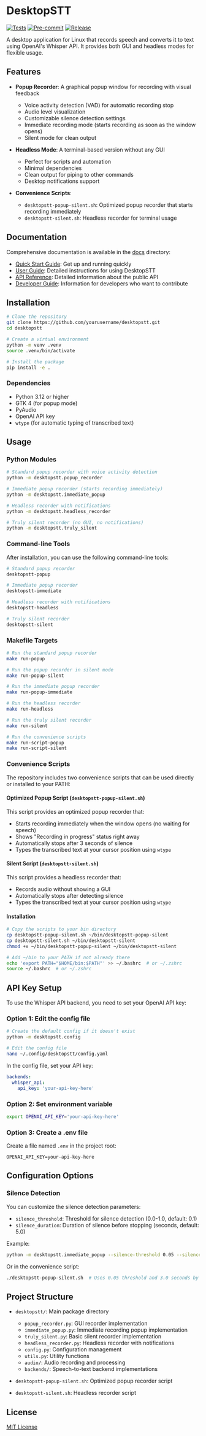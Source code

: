# DesktopSTT

[![Tests](https://github.com/username/desktopstt/actions/workflows/tests.yml/badge.svg)](https://github.com/username/desktopstt/actions/workflows/tests.yml)
[![Pre-commit](https://github.com/username/desktopstt/actions/workflows/pre-commit.yml/badge.svg)](https://github.com/username/desktopstt/actions/workflows/pre-commit.yml)
[![Release](https://github.com/username/desktopstt/actions/workflows/release.yml/badge.svg)](https://github.com/username/desktopstt/actions/workflows/release.yml)

A desktop application for Linux that records speech and converts it to text using OpenAI's Whisper API. It provides both GUI and headless modes for flexible usage.

## Features

- **Popup Recorder**: A graphical popup window for recording with visual feedback
  - Voice activity detection (VAD) for automatic recording stop
  - Audio level visualization
  - Customizable silence detection settings
  - Immediate recording mode (starts recording as soon as the window opens)
  - Silent mode for clean output

- **Headless Mode**: A terminal-based version without any GUI
  - Perfect for scripts and automation
  - Minimal dependencies
  - Clean output for piping to other commands
  - Desktop notifications support

- **Convenience Scripts**:
  - `desktopstt-popup-silent.sh`: Optimized popup recorder that starts recording immediately
  - `desktopstt-silent.sh`: Headless recorder for terminal usage

## Documentation

Comprehensive documentation is available in the [docs](docs/) directory:

- [Quick Start Guide](docs/quick_start.md): Get up and running quickly
- [User Guide](docs/user_guide.md): Detailed instructions for using DesktopSTT
- [API Reference](docs/api_reference.md): Detailed information about the public API
- [Developer Guide](docs/developer_guide.md): Information for developers who want to contribute

## Installation

```bash
# Clone the repository
git clone https://github.com/yourusername/desktopstt.git
cd desktopstt

# Create a virtual environment
python -m venv .venv
source .venv/bin/activate

# Install the package
pip install -e .
```

### Dependencies

- Python 3.12 or higher
- GTK 4 (for popup mode)
- PyAudio
- OpenAI API key
- `wtype` (for automatic typing of transcribed text)

## Usage

### Python Modules

```bash
# Standard popup recorder with voice activity detection
python -m desktopstt.popup_recorder

# Immediate popup recorder (starts recording immediately)
python -m desktopstt.immediate_popup

# Headless recorder with notifications
python -m desktopstt.headless_recorder

# Truly silent recorder (no GUI, no notifications)
python -m desktopstt.truly_silent
```

### Command-line Tools

After installation, you can use the following command-line tools:

```bash
# Standard popup recorder
desktopstt-popup

# Immediate popup recorder
desktopstt-immediate

# Headless recorder with notifications
desktopstt-headless

# Truly silent recorder
desktopstt-silent
```

### Makefile Targets

```bash
# Run the standard popup recorder
make run-popup

# Run the popup recorder in silent mode
make run-popup-silent

# Run the immediate popup recorder
make run-popup-immediate

# Run the headless recorder
make run-headless

# Run the truly silent recorder
make run-silent

# Run the convenience scripts
make run-script-popup
make run-script-silent
```

### Convenience Scripts

The repository includes two convenience scripts that can be used directly or installed to your PATH:

#### Optimized Popup Script (`desktopstt-popup-silent.sh`)

This script provides an optimized popup recorder that:
- Starts recording immediately when the window opens (no waiting for speech)
- Shows "Recording in progress" status right away
- Automatically stops after 3 seconds of silence
- Types the transcribed text at your cursor position using `wtype`

#### Silent Script (`desktopstt-silent.sh`)

This script provides a headless recorder that:
- Records audio without showing a GUI
- Automatically stops after detecting silence
- Types the transcribed text at your cursor position using `wtype`

#### Installation

```bash
# Copy the scripts to your bin directory
cp desktopstt-popup-silent.sh ~/bin/desktopstt-popup-silent
cp desktopstt-silent.sh ~/bin/desktopstt-silent
chmod +x ~/bin/desktopstt-popup-silent ~/bin/desktopstt-silent

# Add ~/bin to your PATH if not already there
echo 'export PATH="$HOME/bin:$PATH"' >> ~/.bashrc  # or ~/.zshrc
source ~/.bashrc  # or ~/.zshrc
```

## API Key Setup

To use the Whisper API backend, you need to set your OpenAI API key:

### Option 1: Edit the config file
```bash
# Create the default config if it doesn't exist
python -m desktopstt.config

# Edit the config file
nano ~/.config/desktopstt/config.yaml
```

In the config file, set your API key:
```yaml
backends:
  whisper_api:
    api_key: 'your-api-key-here'
```

### Option 2: Set environment variable
```bash
export OPENAI_API_KEY='your-api-key-here'
```

### Option 3: Create a .env file
Create a file named `.env` in the project root:
```
OPENAI_API_KEY=your-api-key-here
```

## Configuration Options

### Silence Detection

You can customize the silence detection parameters:

- `silence_threshold`: Threshold for silence detection (0.0-1.0, default: 0.1)
- `silence_duration`: Duration of silence before stopping (seconds, default: 5.0)

Example:
```bash
python -m desktopstt.immediate_popup --silence-threshold 0.05 --silence-duration 3.0
```

Or in the convenience script:
```bash
./desktopstt-popup-silent.sh  # Uses 0.05 threshold and 3.0 seconds by default
```

## Project Structure

- `desktopstt/`: Main package directory
  - `popup_recorder.py`: GUI recorder implementation
  - `immediate_popup.py`: Immediate recording popup implementation
  - `truly_silent.py`: Basic silent recorder implementation
  - `headless_recorder.py`: Headless recorder with notifications
  - `config.py`: Configuration management
  - `utils.py`: Utility functions
  - `audio/`: Audio recording and processing
  - `backends/`: Speech-to-text backend implementations

- `desktopstt-popup-silent.sh`: Optimized popup recorder script
- `desktopstt-silent.sh`: Headless recorder script

## License

[MIT License](LICENSE)
